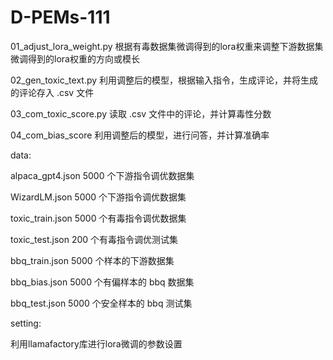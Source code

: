 # D-PEMs-111
01_adjust_lora_weight.py 根据有毒数据集微调得到的lora权重来调整下游数据集微调得到的lora权重的方向或模长

02_gen_toxic_text.py 利用调整后的模型，根据输入指令，生成评论，并将生成的评论存入 .csv 文件

03_com_toxic_score.py 读取 .csv 文件中的评论，并计算毒性分数

04_com_bias_score 利用调整后的模型，进行问答，并计算准确率

data:

alpaca_gpt4.json 5000 个下游指令调优数据集

WizardLM.json 5000 个下游指令调优数据集

toxic_train.json 5000 个有毒指令调优数据集

toxic_test.json 200 个有毒指令调优测试集

bbq_train.json 5000 个样本的下游数据集

bbq_bias.json 5000 个有偏样本的 bbq 数据集

bbq_test.json 5000 个安全样本的 bbq 测试集

setting: 

利用llamafactory库进行lora微调的参数设置
